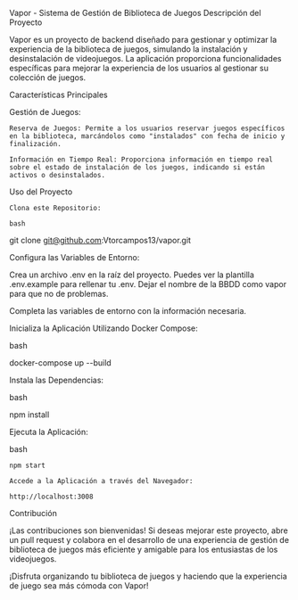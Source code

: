 Vapor - Sistema de Gestión de Biblioteca de Juegos
Descripción del Proyecto

Vapor es un proyecto de backend diseñado para gestionar y optimizar la experiencia de la biblioteca de juegos, simulando la instalación y desinstalación de videojuegos. La aplicación proporciona funcionalidades específicas para mejorar la experiencia de los usuarios al gestionar su colección de juegos.

Características Principales

Gestión de Juegos:

    Reserva de Juegos: Permite a los usuarios reservar juegos específicos en la biblioteca, marcándolos como "instalados" con fecha de inicio y finalización.

    Información en Tiempo Real: Proporciona información en tiempo real sobre el estado de instalación de los juegos, indicando si están activos o desinstalados.

Uso del Proyecto

    Clona este Repositorio:

    bash

git clone git@github.com:Vtorcampos13/vapor.git

Configura las Variables de Entorno:

Crea un archivo .env en la raíz del proyecto. Puedes ver la plantilla .env.example para rellenar tu .env. Dejar el nombre de la BBDD como vapor para que no de problemas.

Completa las variables de entorno con la información necesaria.

Inicializa la Aplicación Utilizando Docker Compose:

bash

docker-compose up --build

Instala las Dependencias:

bash

npm install

Ejecuta la Aplicación:

bash

    npm start

    Accede a la Aplicación a través del Navegador:

    http://localhost:3008

Contribución

¡Las contribuciones son bienvenidas! Si deseas mejorar este proyecto, abre un pull request y colabora en el desarrollo de una experiencia de gestión de biblioteca de juegos más eficiente y amigable para los entusiastas de los videojuegos.

¡Disfruta organizando tu biblioteca de juegos y haciendo que la experiencia de juego sea más cómoda con Vapor!

